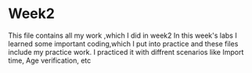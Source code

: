 # Week2
This file contains all my work ,which I did in week2 
In this week's labs I learned some important coding,which I put into practice and these files include my practice work.
I practiced it with diffrent scenarios like Import time, Age verification, etc
